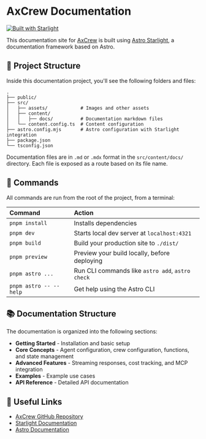 # AxCrew Documentation

[![Built with Starlight](https://astro.badg.es/v2/built-with-starlight/tiny.svg)](https://starlight.astro.build)

This documentation site for [AxCrew](https://github.com/amitdeshmukh/ax-crew) is built using [Astro Starlight](https://starlight.astro.build), a documentation framework based on Astro.

## 🚀 Project Structure

Inside this documentation project, you'll see the following folders and files:

```
.
├── public/
├── src/
│   ├── assets/            # Images and other assets
│   ├── content/
│   │   ├── docs/          # Documentation markdown files
│   └── content.config.ts  # Content configuration
├── astro.config.mjs       # Astro configuration with Starlight integration
├── package.json
└── tsconfig.json
```

Documentation files are in `.md` or `.mdx` format in the `src/content/docs/` directory. Each file is exposed as a route based on its file name.

## 🧞 Commands

All commands are run from the root of the project, from a terminal:

| Command                   | Action                                           |
| :------------------------ | :----------------------------------------------- |
| `pnpm install`             | Installs dependencies                            |
| `pnpm dev`             | Starts local dev server at `localhost:4321`      |
| `pnpm build`           | Build your production site to `./dist/`          |
| `pnpm preview`         | Preview your build locally, before deploying     |
| `pnpm astro ...`       | Run CLI commands like `astro add`, `astro check` |
| `pnpm astro -- --help` | Get help using the Astro CLI                     |

## 📚 Documentation Structure

The documentation is organized into the following sections:

- **Getting Started** - Installation and basic setup
- **Core Concepts** - Agent configuration, crew configuration, functions, and state management
- **Advanced Features** - Streaming responses, cost tracking, and MCP integration
- **Examples** - Example use cases
- **API Reference** - Detailed API documentation

## 🔗 Useful Links

- [AxCrew GitHub Repository](https://github.com/amitdeshmukh/ax-crew)
- [Starlight Documentation](https://starlight.astro.build/)
- [Astro Documentation](https://docs.astro.build)
